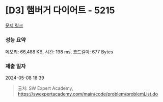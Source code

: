 # [D3] 햄버거 다이어트 - 5215 

[문제 링크](https://swexpertacademy.com/main/code/problem/problemDetail.do?contestProbId=AWT-lPB6dHUDFAVT) 

### 성능 요약

메모리: 66,488 KB, 시간: 198 ms, 코드길이: 677 Bytes

### 제출 일자

2024-05-08 18:39



> 출처: SW Expert Academy, https://swexpertacademy.com/main/code/problem/problemList.do